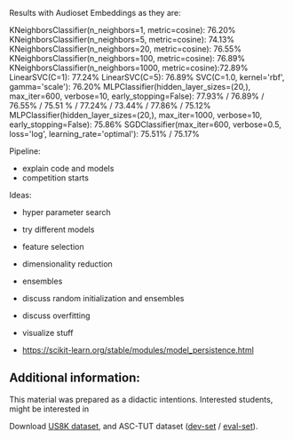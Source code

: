 Results with Audioset Embeddings as they are:

KNeighborsClassifier(n_neighbors=1, metric=cosine): 76.20%
KNeighborsClassifier(n_neighbors=5, metric=cosine): 74.13%
KNeighborsClassifier(n_neighbors=20, metric=cosine): 76.55%
KNeighborsClassifier(n_neighbors=100, metric=cosine): 76.89%
KNeighborsClassifier(n_neighbors=1000, metric=cosine):72.89%
LinearSVC(C=1): 77.24%
LinearSVC(C=5): 76.89%
SVC(C=1.0, kernel='rbf', gamma='scale'): 76.20%
MLPClassifier(hidden_layer_sizes=(20,), max_iter=600, verbose=10, early_stopping=False): 77.93% / 76.89% / 76.55% / 75.51 % / 77.24% / 73.44% / 77.86% / 75.12%
MLPClassifier(hidden_layer_sizes=(20,), max_iter=1000, verbose=10, early_stopping=False): 75.86%
SGDClassifier(max_iter=600, verbose=0.5, loss='log', learning_rate='optimal'): 75.51% / 75.17%

Pipeline: 
- explain code and models
- competition starts

Ideas:
- hyper parameter search
- try different models
- feature selection
- dimensionality reduction
- ensembles
- discuss random initialization and ensembles
- discuss overfitting
- visualize stuff

- https://scikit-learn.org/stable/modules/model_persistence.html


## Additional information:
This material was prepared as a didactic intentions. Interested students, might be interested in 

Download [US8K dataset](https://urbansounddataset.weebly.com/urbansound8k.html), and ASC-TUT dataset ([dev-set](https://zenodo.org/record/400515#.W9n2UtGdZhE) / [eval-set](https://zenodo.org/record/1040168#.W9n2jNGdZhE)).

